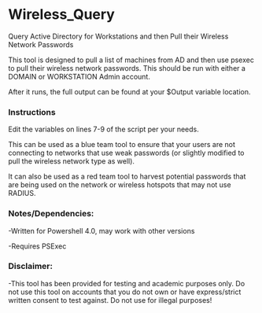 # Wireless_Query
Query Active Directory for Workstations and then Pull their Wireless Network Passwords

This tool is designed to pull a list of machines from AD and then use psexec to pull their wireless network passwords. This should be run with either a DOMAIN or WORKSTATION Admin account.

After it runs, the full output can be found at your $Output variable location.

### Instructions

Edit the variables on lines 7-9 of the script per your needs. 

This can be used as a blue team tool to ensure that your users are not connecting to networks that use weak passwords (or slightly modified to pull the wireless network type as well).

It can also be used as a red team tool to harvest potential passwords that are being used on the network or wireless hotspots that may not use RADIUS. 

### Notes/Dependencies:
-Written for Powershell 4.0, may work with other versions

-Requires PSExec

### Disclaimer:
-This tool has been provided for testing and academic purposes only. Do not use this tool on accounts that you do not own or have express/strict written consent to test against. Do not use for illegal purposes!

